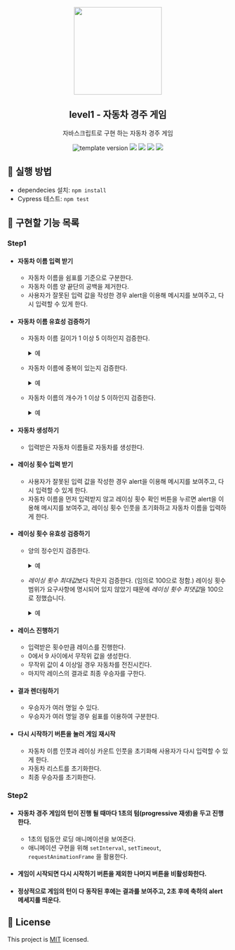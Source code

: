 <p align="middle" >
  <img width="200px;" src="https://user-images.githubusercontent.com/50367798/106415730-2645a280-6493-11eb-876c-ef7172652261.png"/>
</p>
<h2 align="middle">level1 - 자동차 경주 게임</h2>
<p align="middle">자바스크립트로 구현 하는 자동차 경주 게임</p>
<p align="middle">
  <img src="https://img.shields.io/badge/version-1.0.0-blue?style=flat-square" alt="template version"/>
  <img src="https://img.shields.io/badge/language-html-red.svg?style=flat-square"/>
  <img src="https://img.shields.io/badge/language-css-blue.svg?style=flat-square"/>
  <img src="https://img.shields.io/badge/language-js-yellow.svg?style=flat-square"/>
  <img src="https://img.shields.io/badge/license-MIT-brightgreen.svg?style=flat-square"/>
</p>

## 📖 실행 방법

- dependecies 설치: `npm install`
- Cypress 테스트: `npm test`

## 🎯 구현할 기능 목록

### Step1

- #### 자동차 이름 입력 받기

  - 자동차 이름을 쉼표를 기준으로 구분한다.
  - 자동차 이름 양 끝단의 공백을 제거한다.
  - 사용자가 잘못된 입력 값을 작성한 경우 alert을 이용해 메시지를 보여주고, 다시 입력할 수 있게 한다.

- #### 자동차 이름 유효성 검증하기

  - 자동차 이름 길이가 1 이상 5 이하인지 검증한다.

      <details>
      <summary>예</summary>
      입력받은 문자열: "김, 이,박 , , 최 정 "
      >> 자동차 이름 배열: ["김", "이", "박", <span style="background:skyblue">""</span>, "최 정"]
      파싱한 문자열: " 가운데 공백 "<br>
      양 공백 제거 후: "가운데 공백"<br>
      >> 이름 길이: <span style="background:skyblue">6</span>
      </details>

  - 자동차 이름에 중복이 있는지 검증한다.

      <details>
      <summary>예</summary>
      입력받은 문자열: "김, 김, 이"<br>
      >> 자동차 이름 배열: [<span style="background:skyblue">"김"</span>, <span style="background:skyblue">"김"</span>, "이"]<br>
      </details>

  - 자동차 이름의 개수가 1 이상 5 이하인지 검증한다.

      <details>
      <summary>예</summary>
      입력받은 문자열: "A, B, C, D, E, F"<br>
      >> 자동차 이름 배열: ["A", "B", "C", "D", "E", "F"]<br>
      >> 자동차 이름 개수: <span style="background:skyblue">6</span>
      </details>

- #### 자동차 생성하기

  - 입력받은 자동차 이름들로 자동차를 생성한다.

- #### 레이싱 횟수 입력 받기

  - 사용자가 잘못된 입력 값을 작성한 경우 alert을 이용해 메시지를 보여주고, 다시 입력할 수 있게 한다.
  - 자동차 이름을 먼저 입력받지 않고 레이싱 횟수 확인 버튼을 누르면 alert을 이용해 메시지를 보여주고, 레이싱 횟수 인풋을 초기화하고 자동차 이름을 입력하게 한다.

- #### 레이싱 횟수 유효성 검증하기

  - 양의 정수인지 검증한다.

      <details>
      <summary>예</summary>
      입력받은 문자열: "10.2" <br>
      >> 양의 정수 아님 <br>
      입력받은 문자열: "0" <br>
      >> 양의 정수 아님 <br>
      입력받은 문자열: "-1" <br>
      >> 양의 정수 아님 <br>
      </details>

  - *레이싱 횟수 최대값*보다 작은지 검증한다. (임의로 100으로 정함.)
    레이싱 횟수 범위가 요구사항에 명시되어 있지 않았기 때문에 *레이싱 횟수 최댓값*을 100으로 정했습니다.

      <details>
      <summary>예</summary>
      입력받은 문자열: "999"<br>
      >> 100보다 큼<br>
      </details>

- #### 레이스 진행하기

  - 입력받은 횟수만큼 레이스를 진행한다.
  - 0에서 9 사이에서 무작위 값을 생성한다.
  - 무작위 값이 4 이상일 경우 자동차를 전진시킨다.
  - 마지막 레이스의 결과로 최종 우승자를 구한다.

- #### 결과 렌더링하기

  - 우승자가 여러 명일 수 있다.
  - 우승자가 여러 명일 경우 쉼표를 이용하여 구분한다.

- #### 다시 시작하기 버튼을 눌러 게임 재시작

  - 자동차 이름 인풋과 레이싱 카운트 인풋을 초기화해 사용자가 다시 입력할 수 있게 한다.
  - 자동차 리스트를 초기화한다.
  - 최종 우승자를 초기화한다.

### Step2

- #### 자동차 경주 게임의 턴이 진행 될 때마다 1초의 텀(progressive 재생)을 두고 진행한다.

  - 1초의 텀동안 로딩 애니메이션을 보여준다.
  - 애니메이션 구현을 위해 `setInterval`, `setTimeout`, `requestAnimationFrame` 을 활용한다.

- #### 게임이 시작되면 다시 시작하기 버튼을 제외한 나머지 버튼을 비활성화한다.

- #### 정상적으로 게임의 턴이 다 동작된 후에는 결과를 보여주고, 2초 후에 축하의 alert 메세지를 띄운다.

## 📝 License

This project is [MIT](https://github.com/woowacourse/javascript-racingcar/blob/main/LICENSE) licensed.
